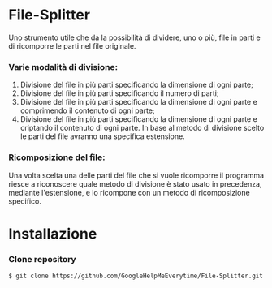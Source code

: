 # File-Splitter
Uno strumento utile che da la possibilità di dividere, uno o più, file in parti e di ricomporre le parti nel file originale. 

### Varie modalità di divisione:
1. Divisione del file in più parti specificando la dimensione di ogni parte;
2. Divisione del file in più parti specificando il numero di parti;
3. Divisione del file in più parti specificando la dimensione di ogni parte e comprimendo il contenuto di ogni parte;
4. Divisione del file in più parti specificando la dimensione di ogni parte e criptando il contenuto di ogni parte.
In base al metodo di divisione scelto le parti del file avranno una specifica estensione.

### Ricomposizione del file:
Una volta scelta una delle parti del file che si vuole ricomporre il programma riesce a riconoscere quale metodo di divisione è stato usato in precedenza, mediante l'estensione, e lo ricompone con un metodo di ricomposizione specifico.


# Installazione
### Clone repository
```console
$ git clone https://github.com/GoogleHelpMeEverytime/File-Splitter.git
```

